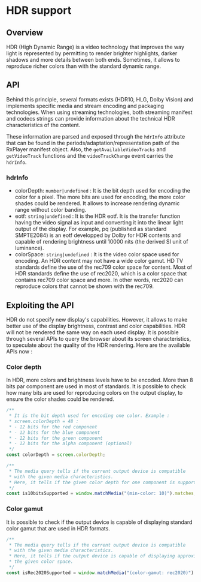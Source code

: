 # HDR support

## Overview

HDR (High Dynamic Range) is a video technology that improves the way light is represented
by permitting to render brighter highlights, darker shadows and more details between both
ends. Sometimes, it allows to reproduce richer colors than with the standard dynamic
range.

## API

Behind this principle, several formats exists (HDR10, HLG, Dolby Vision) and implements
specific media and stream encoding and packaging technologies. When using streaming
technologies, both streaming manifest and codecs strings can provide information about the
technical HDR characteristics of the content.

These information are parsed and exposed through the `hdrInfo` attribute that can be found
in the periods/adaptation/representation path of the RxPlayer manifest object. Also, the
`getAvailableVideoTracks` and `getVideoTrack` functions and the `videoTrackChange` event
carries the `hdrInfo`.

### hdrInfo

- colorDepth: `number|undefined` : It is the bit depth used for encoding the color for a
  pixel. The more bits are used for encoding, the more color shades could be rendered. It
  allows to increase rendering dynamic range without color banding.
- eotf: `string|undefined` : It is the HDR eotf. It is the transfer function having the
  video signal as input and converting it into the linear light output of the display. For
  example, pq (published as standard SMPTE2084) is an eotf developped by Dolby for HDR
  contents and capable of rendering brightness until 10000 nits (the derived SI unit of
  luminance).
- colorSpace: `string|undefined` : It is the video color space used for encoding. An HDR
  content may not have a wide color gamut. HD TV standards define the use of the rec709
  color space for content. Most of HDR standards define the use of rec2020, which is a
  color space that contains rec709 color space and more. In other words, rec2020 can
  reproduce colors that cannot be shown with the rec709.

## Exploiting the API

HDR do not specify new display's capabilities. However, it allows to make better use of
the display brightness, contrast and color capabilities. HDR will not be rendered the same
way on each used display. It is possible through several APIs to query the browser about
its screen characteristics, to speculate about the quality of the HDR rendering. Here are
the available APIs now :

### Color depth

In HDR, more colors and brightness levels have to be encoded. More than 8 bits par
component are used in most of standards. It is possible to check how many bits are used
for reproducing colors on the output display, to ensure the color shades could be
rendered.

```js
/**
 * It is the bit depth used for encoding one color. Example :
 * screen.colorDepth = 48 :
 * - 12 bits for the red component
 * - 12 bits for the blue component
 * - 12 bits for the green component
 * - 12 bits for the alpha component (optional)
 */
const colorDepth = screen.colorDepth;

/**
 * The media query tells if the current output device is compatible
 * with the given media characteristics.
 * Here, it tells if the given color depth for one component is supported.
 */
const is10bitsSupported = window.matchMedia("(min-color: 10)").matches;
```

### Color gamut

It is possible to check if the output device is capable of displaying standard color gamut
that are used in HDR formats.

```js
/**
 * The media query tells if the current output device is compatible
 * with the given media characteristics.
 * Here, it tells if the output device is capable of displaying approximatively
 * the given color space.
 */
const isRec2020Supported = window.matchMedia("(color-gamut: rec2020)").matches;
```
